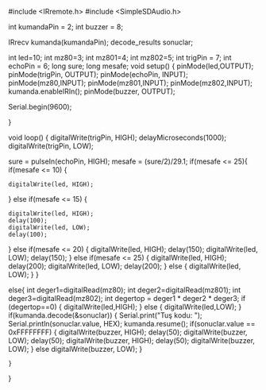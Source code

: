 #include <IRremote.h>
#include <SimpleSDAudio.h>

int kumandaPin = 2;
int buzzer = 8;

IRrecv kumanda(kumandaPin);
decode_results sonuclar;

int led=10;
int mz80=3;
int mz801=4;
int mz802=5;
int trigPin = 7;
int echoPin = 6;
long sure;
long mesafe;
void setup() {
  pinMode(led,OUTPUT);
  pinMode(trigPin, OUTPUT);
  pinMode(echoPin, INPUT);
  pinMode(mz80,INPUT);
  pinMode(mz801,INPUT);
  pinMode(mz802,INPUT);
  kumanda.enableIRIn();
  pinMode(buzzer, OUTPUT);

  Serial.begin(9600);

}

void loop() {
  digitalWrite(trigPin, HIGH);
  delayMicroseconds(1000);
  digitalWrite(trigPin, LOW);

  sure = pulseIn(echoPin, HIGH);
  mesafe = (sure/2)/29.1;
if(mesafe <= 25){
  if(mesafe <= 10)
  {
    
    digitalWrite(led, HIGH);
  }
  else if(mesafe <= 15)
  {
    
    digitalWrite(led, HIGH);
    delay(100);
    digitalWrite(led, LOW);
    delay(100);
  }
  else if(mesafe <= 20)
  {
    digitalWrite(led, HIGH);
    delay(150);
    digitalWrite(led, LOW);
    delay(150);
  }
  else if(mesafe <= 25)
  {
    digitalWrite(led, HIGH);
    delay(200);
    digitalWrite(led, LOW);
    delay(200);
  }
  else
  {
    digitalWrite(led, LOW);
  }
}

  else{
  int deger1=digitalRead(mz80);
  int deger2=digitalRead(mz801);
  int deger3=digitalRead(mz802);
  int degertop = deger1 * deger2 * deger3;
  if (degertop==0)
  {
    digitalWrite(led,HIGH);
    }
    else
    {
      digitalWrite(led,LOW);
      }
if(kumanda.decode(&sonuclar))
  {
    Serial.print("Tuş kodu: ");
    Serial.println(sonuclar.value, HEX);
    kumanda.resume();
    if(sonuclar.value == 0xFFFFFFFF)
    {
      digitalWrite(buzzer, HIGH);
      delay(50);
      digitalWrite(buzzer, LOW);
      delay(50);
      digitalWrite(buzzer, HIGH);
      delay(50);
      digitalWrite(buzzer, LOW);
    }
      else
      digitalWrite(buzzer, LOW);
    }
    
    }
  
}
    
